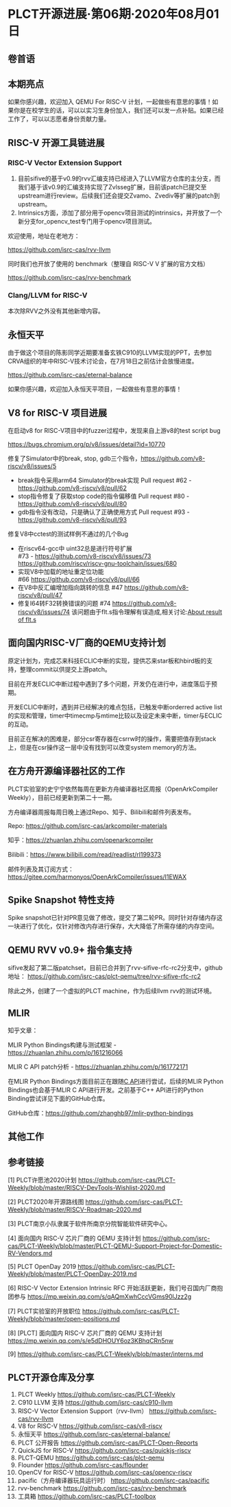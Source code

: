# PLCT开源进展·第06期·2020年08月01日

## 卷首语


## 本期亮点

如果你感兴趣，欢迎加入 QEMU For RISC-V 计划，一起做些有意思的事情！如果你是在校学生的话，可以以实习生身份加入，我们还可以发一点补贴。如果已经工作了，可以以志愿者身份贡献力量。

## RISC-V 开源工具链进展

### RISC-V Vector Extension Support

1. 目前sifive的基于v0.9的rvv汇编支持已经进入了LLVM官方仓库的主分支，而我们基于该v0.9的汇编支持实现了Zvlsseg扩展，目前该patch已提交至upstream进行review。后续我们还会提交Zvamo、Zvediv等扩展的patch到upstream。
2. Intrinsics方面，添加了部分用于opencv项目测试的intrinsics，并开放了一个新分支for_opencv_test专门用于opencv项目测试。

欢迎使用，地址在老地方：

https://github.com/isrc-cas/rvv-llvm

同时我们也开放了使用的 benchmark（整理自 RISC-V V 扩展的官方文档）

https://github.com/isrc-cas/rvv-benchmark

### Clang/LLVM for RISC-V

本次除RVV之外没有其他新增内容。

## 永恒天平

由于做这个项目的陈影同学近期要准备玄铁C910的LLVM实现的PPT，去参加CRVA组织的年中RISC-V技术讨论会，在7月18日之前估计会放慢进度。

https://github.com/isrc-cas/eternal-balance

如果你感兴趣，欢迎加入永恒天平项目，一起做些有意思的事情！

## V8 for RISC-V 项目进展

在启动v8 for RISC-V项目中的fuzzer过程中，发现来自上游v8的test script bug

https://bugs.chromium.org/p/v8/issues/detail?id=10770

修复了Simulator中的break, stop, gdb三个指令，https://github.com/v8-riscv/v8/issues/5

- break指令采用arm64 Simulator的break实现 Pull request #62 - https://github.com/v8-riscv/v8/pull/62
- stop指令修复了获取stop code的指令偏移值 Pull request #80 -https://github.com/v8-riscv/v8/pull/80
- gdb指令没有改动，只是确认了正确使用方式 Pull request #93 - https://github.com/v8-riscv/v8/pull/93

修复V8中cctest的测试样例不通过的几个Bug  
- 在riscv64-gcc中 uint32总是进行符号扩展  
  #73 - https://github.com/v8-riscv/v8/issues/73  
  https://github.com/riscv/riscv-gnu-toolchain/issues/680
- 实现V8中加载的地址重定位功能  
  #66 https://github.com/v8-riscv/v8/pull/66
- 在V8中反汇编增加指向跳转的信息
  #47 https://github.com/v8-riscv/v8/pull/47
- 修复I64转F32转换错误的问题
  #74 https://github.com/v8-riscv/v8/issues/74
  该问题由于flt.s指令理解有误造成,相关讨论:[About result of flt.s](https://groups.google.com/a/groups.riscv.org/g/sw-dev/c/mfGw77uQYwc)

## 面向国内RISC-V厂商的QEMU支持计划

原定计划为，完成芯来科技ECLIC中断的实现，提供芯来star板和hbird板的支持，整理commit以供提交上游patch。

目前在开发ECLIC中断过程中遇到了多个问题，开发仍在进行中，进度落后于预期。

开发ECLIC中断时，遇到并已经解决的难点包括，已触发中断orderred active list的实现和管理，timer中timecmp与mtime比较以及设定未来中断，timer与ECLIC的互动。

目前正在解决的困难是，部分csr寄存器在csrrw时的操作，需要把值存到stack上，但是在csr操作这一层中没有找到可以改变system memory的方法。

## 在方舟开源编译器社区的工作

PLCT实验室的史宁宁依然每周在更新方舟编译器社区周报（OpenArkCompiler Weekly），目前已经更新到第二十一期。

方舟编译器周报每周日晚上通过Repo、知乎、Bilibili和邮件列表发布。

Repo: https://github.com/isrc-cas/arkcompiler-materials

知乎：https://zhuanlan.zhihu.com/openarkcompiler

Bilibili：https://www.bilibili.com/read/readlist/rl199373

邮件列表及其订阅方式：https://gitee.com/harmonyos/OpenArkCompiler/issues/I1EWAX

## Spike Snapshot 特性支持
Spike snapshot已针对PR意见做了修改，提交了第二轮PR。同时针对存储内存这一块进行了优化，仅针对修改内存进行保存，大大降低了所需存储的内存空间。

## QEMU RVV v0.9+ 指令集支持
sifive发起了第二版patchset，目前已合并到了rvv-sifive-rfc-rc2分支中，github地址：
https://github.com/isrc-cas/plct-qemu/tree/rvv-sifive-rfc-rc2 

除此之外，创建了一个虚拟的PLCT machine，作为后续llvm rvv的测试环境。

## MLIR

知乎文章：

MLIR Python Bindings构建与测试框架 - https://zhuanlan.zhihu.com/p/161216066

MLIR C API patch分析 - https://zhuanlan.zhihu.com/p/161772171

在MLIR Python Bindings方面目前正在跟随[C API](https://reviews.llvm.org/D83310)进行尝试，后续的MLIR Python Bindings也会基于MLIR C API进行开发。之前基于C++ API进行的Python Binding尝试详见下面的GitHub仓库。

GitHub仓库：https://github.com/zhanghb97/mlir-python-bindings

## 其他工作

## 参考链接

[1] PLCT许愿池2020计划 https://github.com/isrc-cas/PLCT-Weekly/blob/master/RISCV-DevTools-Wishlist-2020.md

[2] PLCT2020年开源路线图 https://github.com/isrc-cas/PLCT-Weekly/blob/master/RISCV-Roadmap-2020.md

[3] PLCT南京小队隶属于软件所南京分院智能软件研究中心。

[4] 面向国内 RISC-V 芯片厂商的 QEMU 支持计划 https://github.com/isrc-cas/PLCT-Weekly/blob/master/PLCT-QEMU-Support-Project-for-Domestic-RV-Vendors.md

[5] PLCT OpenDay 2019 https://github.com/isrc-cas/PLCT-Weekly/blob/master/PLCT-OpenDay-2019.md

[6] RISC-V Vector Extension Intrinsic RFC 开始活跃更新，我们号召国内厂商抱团参与 https://mp.weixin.qq.com/s/qAQmXwhCccVGms90lJzz2g

[7] PLCT实验室的开放职位 https://github.com/isrc-cas/PLCT-Weekly/blob/master/open-positions.md

[8] [PLCT] 面向国内 RISC-V 芯片厂商的 QEMU 支持计划 https://mp.weixin.qq.com/s/e5dDHOUY6oz3KBhqCRn5nw

[9] https://github.com/isrc-cas/PLCT-Weekly/blob/master/interns.md

## PLCT开源仓库及分享

1. PLCT Weekly https://github.com/isrc-cas/PLCT-Weekly
2. C910 LLVM 支持 https://github.com/isrc-cas/c910-llvm
3. RISC-V Vector Extension Support（rvv-llvm） https://github.com/isrc-cas/rvv-llvm
4. V8 for RISC-V https://github.com/isrc-cas/v8-riscv
5. 永恒天平 https://github.com/isrc-cas/eternal-balance/
6. PLCT 公开报告 https://github.com/isrc-cas/PLCT-Open-Reports
7. QuickJS for RISC-V https://github.com/isrc-cas/quickjs-riscv
8. PLCT-QEMU https://github.com/isrc-cas/plct-qemu
9. Flounder https://github.com/isrc-cas/flounder
10. OpenCV for RISC-V https://github.com/isrc-cas/opencv-riscv
11. pacific（方舟编译器玩具运行时） https://github.com/isrc-cas/pacific
12. rvv-benchmark https://github.com/isrc-cas/rvv-benchmark
13. 工具箱 https://github.com/isrc-cas/PLCT-toolbox
